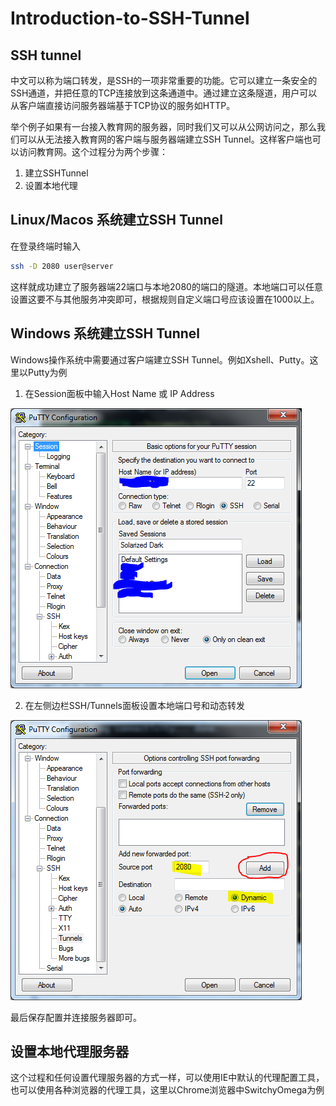 # Introduction-to-SSH-Tunnel

## SSH tunnel 
中文可以称为端口转发，是SSH的一项非常重要的功能。它可以建立一条安全的SSH通道，并把任意的TCP连接放到这条通道中。通过建立这条隧道，用户可以从客户端直接访问服务器端基于TCP协议的服务如HTTP。

举个例子如果有一台接入教育网的服务器，同时我们又可以从公网访问之，那么我们可以从无法接入教育网的客户端与服务器端建立SSH Tunnel。这样客户端也可以访问教育网。这个过程分为两个步骤：
1. 建立SSHTunnel
2. 设置本地代理

## Linux/Macos 系统建立SSH Tunnel
在登录终端时输入
```Bash
ssh -D 2080 user@server
```
这样就成功建立了服务器端22端口与本地2080的端口的隧道。本地端口可以任意设置这要不与其他服务冲突即可，根据规则自定义端口号应该设置在1000以上。


## Windows 系统建立SSH Tunnel
Windows操作系统中需要通过客户端建立SSH Tunnel。例如Xshell、Putty。这里以Putty为例

1. 在Session面板中输入Host Name 或 IP Address

![](https://github.com/xumi1993/Introduction-to-SSH-Tunnel/blob/master/images/fig1.png)

2. 在左侧边栏SSH/Tunnels面板设置本地端口号和动态转发

![](https://github.com/xumi1993/Introduction-to-SSH-Tunnel/blob/master/images/fig2.png)

最后保存配置并连接服务器即可。

## 设置本地代理服务器
这个过程和任何设置代理服务器的方式一样，可以使用IE中默认的代理配置工具，也可以使用各种浏览器的代理工具，这里以Chrome浏览器中SwitchyOmega为例
